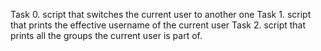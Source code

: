Task 0.
script that switches the current user to another one
Task 1.
script that prints the effective username of the current user
Task 2.
script that prints all the groups the current user is part of.
